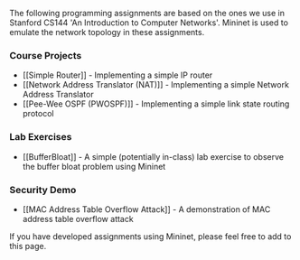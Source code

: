 The following programming assignments are based on the ones we use in Stanford CS144 'An Introduction to Computer Networks'. Mininet is used to emulate the network topology in these assignments.

### Course Projects

* [[Simple Router]] - Implementing a simple IP router
* [[Network Address Translator (NAT)]] - Implementing a simple Network Address Translator
* [[Pee-Wee OSPF (PWOSPF)]] - Implementing a simple link state routing protocol

### Lab Exercises

* [[BufferBloat]] - A simple (potentially in-class) lab exercise to observe the buffer bloat problem using Mininet

### Security Demo
* [[MAC Address Table Overflow Attack]] - A demonstration of MAC address table overflow attack

If you have developed assignments using Mininet, please feel free to add to this page.